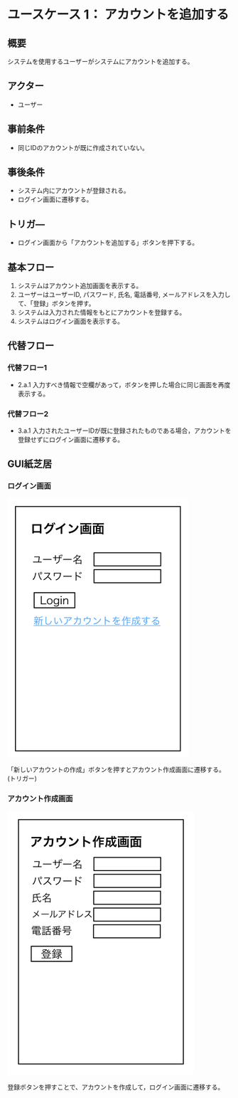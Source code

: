 # ユースケース 1： アカウントを追加する

## 概要
システムを使用するユーザーがシステムにアカウントを追加する。

## アクター
- ユーザー

## 事前条件
- 同じIDのアカウントが既に作成されていない。

## 事後条件
- システム内にアカウントが登録される。
- ログイン画面に遷移する。

## トリガ―
- ログイン画面から「アカウントを追加する」ボタンを押下する。

## 基本フロー
1. システムはアカウント追加画面を表示する。
2. ユーザーはユーザーID, パスワード, 氏名, 電話番号, メールアドレスを入力して、「登録」ボタンを押す。
3. システムは入力された情報をもとにアカウントを登録する。
4. システムはログイン画面を表示する。

## 代替フロー
### 代替フロー1
- 2.a.1  入力すべき情報で空欄があって，ボタンを押した場合に同じ画面を再度表示する。
### 代替フロー2
- 3.a.1  入力されたユーザーIDが既に登録されたものである場合，アカウントを登録せずにログイン画面に遷移する。
## GUI紙芝居
### ログイン画面
<img src="img/01_login.png">

「新しいアカウントの作成」ボタンを押すとアカウント作成画面に遷移する。(トリガー)

### アカウント作成画面
<img src="img/01_account_register.png">

登録ボタンを押すことで、アカウントを作成して，ログイン画面に遷移する。